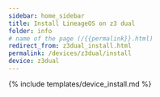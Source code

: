 ```yaml
---
sidebar: home_sidebar
title: Install LineageOS on z3 dual
folder: info
# name of the page (/{{permalink}}.html)
redirect_from: z3dual_install.html
permalink: /devices/z3dual/install
device: z3dual
---
```

{% include templates/device_install.md %}
